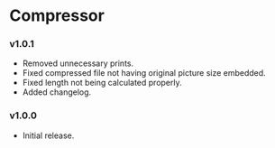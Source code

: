 
# Compressor


### v1.0.1
- Removed unnecessary prints.
- Fixed compressed file not having original picture size embedded.
- Fixed length not being calculated properly.
- Added changelog.

### v1.0.0
- Initial release.
